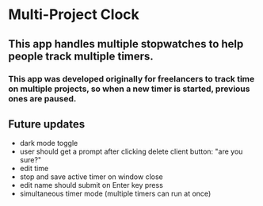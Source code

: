 # Multi-Project Clock

## This app handles multiple stopwatches to help people track multiple timers.

### This app was developed originally for freelancers to track time on multiple projects, so when a new timer is started, previous ones are paused.

## Future updates

- dark mode toggle
- user should get a prompt after clicking delete client button: "are you sure?"
- edit time
- stop and save active timer on window close
- edit name should submit on Enter key press
- simultaneous timer mode (multiple timers can run at once)